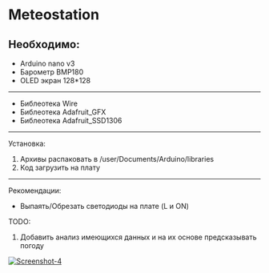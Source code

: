 # Meteostation
Необходимо:
---
* Arduino nano v3
* Барометр BMP180
* OLED экран 128*128
---
* Библеотека Wire
* Библеотека Adafruit_GFX
* Библеотека Adafruit_SSD1306
---
Установка:
1. Архивы распаковать в /user/Documents/Arduino/libraries
2. Код загрузить на плату
---
Рекомендации:
* Выпаять/Обрезать светодиоды на плате (L и ON)

TODO:
1. Добавить анализ имеющихся данных и на их основе предсказывать погоду

<a href="https://ibb.co/hx0btdQ"><img src="https://i.ibb.co/sp7nM1x/Screenshot-4.png" alt="Screenshot-4" border="0"></a>
